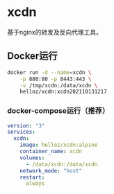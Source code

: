 # xcdn
基于nginx的转发及反向代理工具。

## Docker运行

```bash
docker run -d --name=xcdn \
    -p 880:80 -p 8443:443 \
    -v /tmp/xcdn:/data/xcdn \
    helloz/xcdn:xcdn202110131217
```

### docker-compose运行（推荐）

```yaml
version: "3"
services:
  xcdn:
    image: helloz/xcdn:alpine
    container_name: xcdn
    volumes:
      - /data/xcdn:/data/xcdn
    network_mode: "host"
    restart:
      always
```


